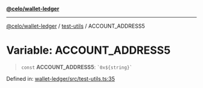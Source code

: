 [**@celo/wallet-ledger**](../../README.md)

***

[@celo/wallet-ledger](../../README.md) / [test-utils](../README.md) / ACCOUNT\_ADDRESS5

# Variable: ACCOUNT\_ADDRESS5

> `const` **ACCOUNT\_ADDRESS5**: `` `0x${string}` ``

Defined in: [wallet-ledger/src/test-utils.ts:35](https://github.com/celo-org/developer-tooling/blob/master/packages/sdk/wallets/wallet-ledger/src/test-utils.ts#L35)
